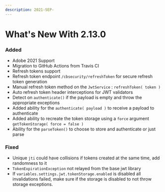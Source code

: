 ```yaml
---
description: 2021-SEP-
---
```


# What's New With 2.13.0

### Added

* Adobe 2021 Support
* Migration to GitHub Actions from Travis CI
* Refresh tokens support
* Refresh token endpoint `/cbsecurity/refreshToken` for secure refresh token generation
* Manual refresh token method on the `JwtService` : `refreshToken( token )`
* Auto refresh token header interceptions for JWT validators
* Detect on `authenticate()` if the payload is empty and throw the appropriate exceptions
* Added ability for the `authenticate( payload )` to receive a payload to authenticate
* Added ability to recreate the token storage using a `force` argument `getTokenStorage( force = false )`
* Ability for the `parseToken()` to choose to store and authenticate or just parse

### Fixed

* Unique `jti` could have collisions if tokens created at the same time, add randomness to it
* `TokenExpirationException` not relayed from the base jwt library
* If `variables.settings.jwt.tokenStorage.enabled` is disabled all invalidations failed, make sure if the storage is disabled to not throw storage exceptions.



